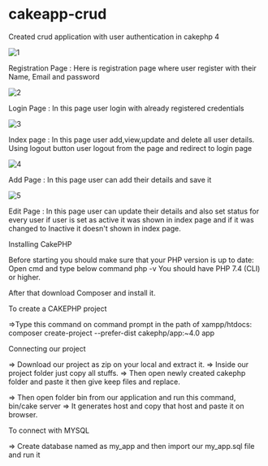 # cakeapp-crud
Created crud application with user authentication in cakephp 4

![1](https://user-images.githubusercontent.com/75470740/192968056-3239efb2-798f-4d2b-a4d7-2d7ab43153b9.png)

Registration Page :
Here is registration page where user register with their Name, Email and password

![2](https://user-images.githubusercontent.com/75470740/192968415-da676d2e-13cd-4711-891d-4f4c500de75e.png)

Login Page :
In this page user login with already registered credentials 

![3](https://user-images.githubusercontent.com/75470740/192968889-ad2e9598-c174-46df-8209-d34958056968.png)

Index page :
In this page user add,view,update and delete all user details. Using logout button user logout from the page and redirect to login page

![4](https://user-images.githubusercontent.com/75470740/192969213-5af28266-047b-49ce-b06a-3857d94c7171.png)

Add Page :
In this page user can add their details and save it

![5](https://user-images.githubusercontent.com/75470740/192969512-012ee01f-667d-45f6-a039-6c8d34311767.png)

Edit Page :
In this page user can update their details and also set status for every user if user is set as active it was shown in index page and if it was changed to Inactive it doesn't shown in index page.




Installing CakePHP

Before starting you should make sure that your PHP version is up to date:
Open cmd and type below command
php -v
You should have PHP 7.4 (CLI) or higher. 

After that download Composer and install it. 

To create a CAKEPHP project

=>Type this command on command prompt in the path of xampp/htdocs:
composer create-project --prefer-dist cakephp/app:~4.0 app

Connecting our project 

=> Download our project as zip on your local and extract it. 
=> Inside our project folder just copy all stuffs.
=> Then open newly created cakephp folder and paste it then give keep files and replace.

=> Then open folder bin from our application and run this command,
bin/cake server
=> It generates host and copy that host and paste it on browser.

To connect with MYSQL

=> Create database named as my_app and then import our my_app.sql file and run it 
